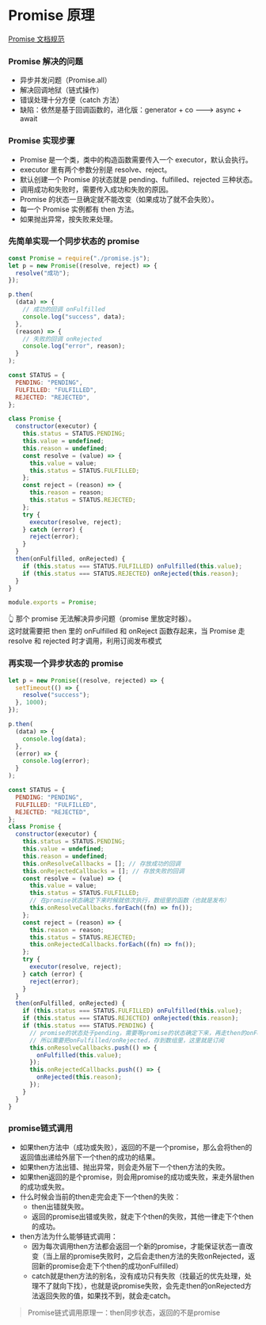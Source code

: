 <!--
 * @Author: xinxu
 * @Date: 2022-07-01 17:36:28
 * @LastEditors: xinxu
 * @LastEditTime: 2022-07-04 17:27:54
 * @FilePath: /Blog/docs/promise/Promise.md
-->

# Promise 原理

[Promise 文档规范](https://promisesaplus.com)

### Promise 解决的问题

- 异步并发问题（Promise.all）
- 解决回调地狱（链式操作）
- 错误处理十分方便（catch 方法）
- 缺陷：依然是基于回调函数的，进化版：generator + co ---> async + await

### Promise 实现步骤

- Promise 是一个类，类中的构造函数需要传入一个 executor，默认会执行。
- executor 里有两个参数分别是 resolve、reject。
- 默认创建一个 Promise 的状态就是 pending、fulfilled、rejected 三种状态。
- 调用成功和失败时，需要传入成功和失败的原因。
- Promise 的状态一旦确定就不能改变（如果成功了就不会失败）。
- 每一个 Promise 实例都有 then 方法。
- 如果抛出异常，按失败来处理。

### 先简单实现一个同步状态的 promise

```javascript
const Promise = require("./promise.js");
let p = new Promise((resolve, reject) => {
  resolve("成功");
});

p.then(
  (data) => {
    // 成功的回调 onFulfilled
    console.log("success", data);
  },
  (reason) => {
    // 失败的回调 onRejected
    console.log("error", reason);
  }
);
```

```js
const STATUS = {
  PENDING: "PENDING",
  FULFILLED: "FULFILLED",
  REJECTED: "REJECTED",
};

class Promise {
  constructor(executor) {
    this.status = STATUS.PENDING;
    this.value = undefined;
    this.reason = undefined;
    const resolve = (value) => {
      this.value = value;
      this.status = STATUS.FULFILLED;
    };
    const reject = (reason) => {
      this.reason = reason;
      this.status = STATUS.REJECTED;
    };
    try {
      executor(resolve, reject);
    } catch (error) {
      reject(error);
    }
  }
  then(onFulfilled, onRejected) {
    if (this.status === STATUS.FULFILLED) onFulfilled(this.value);
    if (this.status === STATUS.REJECTED) onRejected(this.reason);
  }
}

module.exports = Promise;
```

👆 那个 promise 无法解决异步问题（promise 里放定时器）。  
这时就需要把 then 里的 onFulfilled 和 onReject 函数存起来，当 Promise 走 resolve 和 rejected 时才调用，利用订阅发布模式

### 再实现一个异步状态的 promise

```js
let p = new Promise((resolve, rejected) => {
  setTimeout(() => {
    resolve("success");
  }, 1000);
});

p.then(
  (data) => {
    console.log(data);
  },
  (error) => {
    console.log(error);
  }
);
```

```js
const STATUS = {
  PENDING: "PENDING",
  FULFILLED: "FULFILLED",
  REJECTED: "REJECTED",
};
class Promise {
  constructor(executor) {
    this.status = STATUS.PENDING;
    this.value = undefined;
    this.reason = undefined;
    this.onResolveCallbacks = []; // 存放成功的回调
    this.onRejectedCallbacks = []; // 存放失败的回调
    const resolve = (value) => {
      this.value = value;
      this.status = STATUS.FULFILLED;
      // 在promise状态确定下来时候就依次执行，数组里的函数（也就是发布）
      this.onResolveCallbacks.forEach((fn) => fn());
    };
    const reject = (reason) => {
      this.reason = reason;
      this.status = STATUS.REJECTED;
      this.onRejectedCallbacks.forEach((fn) => fn());
    };
    try {
      executor(resolve, reject);
    } catch (error) {
      reject(error);
    }
  }
  then(onFulfilled, onRejected) {
    if (this.status === STATUS.FULFILLED) onFulfilled(this.value);
    if (this.status === STATUS.REJECTED) onRejected(this.reason);
    if (this.status === STATUS.PENDING) {
      // promise的状态处于pending，需要等promise的状态确定下来，再走then的onFulfilled/onRejected方法，
      // 所以需要把onFulfilled/onRejected，存到数组里，这里就是订阅
      this.onResolveCallbacks.push(() => {
        onFulfilled(this.value);
      });
      this.onRejectedCallbacks.push(() => {
        onRejected(this.reason);
      });
    }
  }
}
```
### promise链式调用
* 如果then方法中（成功或失败），返回的不是一个promise，那么会将then的返回值出递给外层下一个then的成功的结果。
* 如果then方法出错、抛出异常，则会走外层下一个then方法的失败。
* 如果then返回的是个promise，则会用promise的成功或失败，来走外层then的成功或失败。
* 什么时候会当前的then走完会走下一个then的失败：
  * then出错就失败。
  * 返回的promise出错或失败，就走下个then的失败，其他一律走下个then的成功。
* then方法为什么能够链式调用：
  * 因为每次调用then方法都会返回一个新的promise，才能保证状态一直改变（当上层的promise失败时，之后会走then方法的失败onRejected，返回新的promise会走下个then的成功onFulfilled）
  * catch就是then方法的别名，没有成功只有失败（找最近的优先处理，处理不了就向下找），也就是说promise失败，会先走then的onRejected方法返回失败的值，如果找不到，就会走catch。

> Promise链式调用原理一：then同步状态，返回的不是promise
```js


```
